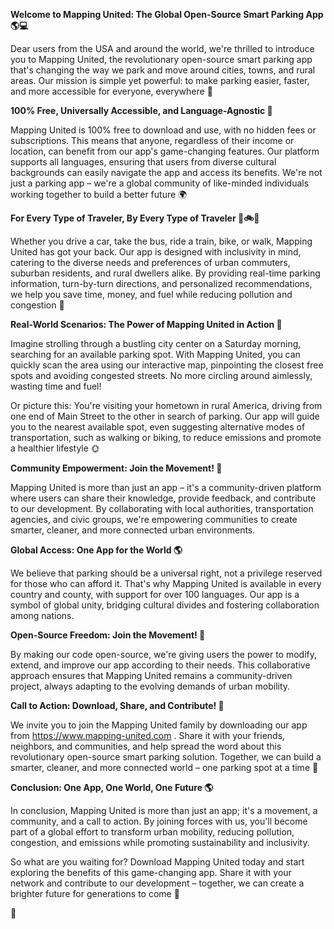 **Welcome to Mapping United: The Global Open-Source Smart Parking App 🌎💻**

Dear users from the USA and around the world, we're thrilled to introduce you to Mapping United, the revolutionary open-source smart parking app that's changing the way we park and move around cities, towns, and rural areas. Our mission is simple yet powerful: to make parking easier, faster, and more accessible for everyone, everywhere 🌟

**100% Free, Universally Accessible, and Language-Agnostic 🌈**

Mapping United is 100% free to download and use, with no hidden fees or subscriptions. This means that anyone, regardless of their income or location, can benefit from our app's game-changing features. Our platform supports all languages, ensuring that users from diverse cultural backgrounds can easily navigate the app and access its benefits. We're not just a parking app – we're a global community of like-minded individuals working together to build a better future 🌍

**For Every Type of Traveler, By Every Type of Traveler 🚌🚲🚂**

Whether you drive a car, take the bus, ride a train, bike, or walk, Mapping United has got your back. Our app is designed with inclusivity in mind, catering to the diverse needs and preferences of urban commuters, suburban residents, and rural dwellers alike. By providing real-time parking information, turn-by-turn directions, and personalized recommendations, we help you save time, money, and fuel while reducing pollution and congestion 🌿

**Real-World Scenarios: The Power of Mapping United in Action 🌈**

Imagine strolling through a bustling city center on a Saturday morning, searching for an available parking spot. With Mapping United, you can quickly scan the area using our interactive map, pinpointing the closest free spots and avoiding congested streets. No more circling around aimlessly, wasting time and fuel!

Or picture this: You're visiting your hometown in rural America, driving from one end of Main Street to the other in search of parking. Our app will guide you to the nearest available spot, even suggesting alternative modes of transportation, such as walking or biking, to reduce emissions and promote a healthier lifestyle 🌞

**Community Empowerment: Join the Movement! 🌟**

Mapping United is more than just an app – it's a community-driven platform where users can share their knowledge, provide feedback, and contribute to our development. By collaborating with local authorities, transportation agencies, and civic groups, we're empowering communities to create smarter, cleaner, and more connected urban environments.

**Global Access: One App for the World 🌎**

We believe that parking should be a universal right, not a privilege reserved for those who can afford it. That's why Mapping United is available in every country and county, with support for over 100 languages. Our app is a symbol of global unity, bridging cultural divides and fostering collaboration among nations.

**Open-Source Freedom: Join the Movement! 🚀**

By making our code open-source, we're giving users the power to modify, extend, and improve our app according to their needs. This collaborative approach ensures that Mapping United remains a community-driven project, always adapting to the evolving demands of urban mobility.

**Call to Action: Download, Share, and Contribute! 🎉**

We invite you to join the Mapping United family by downloading our app from https://www.mapping-united.com . Share it with your friends, neighbors, and communities, and help spread the word about this revolutionary open-source smart parking solution. Together, we can build a smarter, cleaner, and more connected world – one parking spot at a time 🌟

**Conclusion: One App, One World, One Future 🌎**

In conclusion, Mapping United is more than just an app; it's a movement, a community, and a call to action. By joining forces with us, you'll become part of a global effort to transform urban mobility, reducing pollution, congestion, and emissions while promoting sustainability and inclusivity.

So what are you waiting for? Download Mapping United today and start exploring the benefits of this game-changing app. Share it with your network and contribute to our development – together, we can create a brighter future for generations to come 🌟

🎉